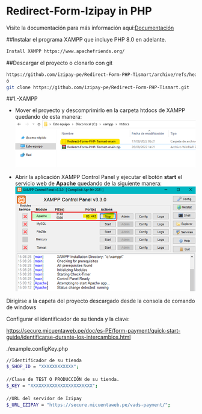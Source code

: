 # Redirect-Form-Izipay in PHP

Visite la documentación para más información aquí:[Documentación](https://secure.micuentaweb.pe/doc/es-PE/form-payment/standard-payment/sitemap.html)

##Instalar el programa XAMPP que incluye PHP 8.0 en adelante.

```sh
Install XAMPP https://www.apachefriends.org/
``` 

##Descargar el proyecto o clonarlo con git
```sh
https://github.com/izipay-pe/Redirect-Form-PHP-Tismart/archive/refs/heads/main.zip
ó
git clone https://github.com/izipay-pe/Redirect-Form-PHP-Tismart.git
``` 

##1.-XAMPP
- Mover el proyecto y descomprimirlo en la carpeta htdocs de XAMPP quedando de esta manera:
![proyecto en xampp](/images/captura1.png)

- Abrir la aplicación XAMPP Control Panel y ejecutar el botón **start** el servicio web de **Apache** quedando de la siguiente manera:
![Xampp control panel](/images/captura2.png)

Dirigirse a la capeta del proyecto descargado desde la consola de comando de windows

Configurar el identificador de su tienda y la clave:

https://secure.micuentaweb.pe/doc/es-PE/form-payment/quick-start-guide/identificarse-durante-los-intercambios.html

./example.configKey.php
```sh
//Identificador de su tienda
$_SHOP_ID = "XXXXXXXXXXXX"; 

//Clave de TEST O PRODUCCIÖN de su tienda.
$_KEY = "XXXXXXXXXXXXXXXXXXXXXXX";

//URL del servidor de Izipay
$_URL_IZIPAY = "https://secure.micuentaweb.pe/vads-payment/";
``` 

